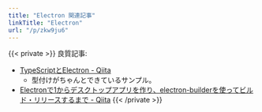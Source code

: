 ```yaml
---
title: "Electron 関連記事"
linkTitle: "Electron"
url: "/p/zkw9ju6"
---
```


{{< private >}}
良質記事:

- [TypeScriptとElectron - Qiita](https://qiita.com/professor/items/1861ff80e689a377899a)
    - 型付けがちゃんとできているサンプル。
- [Electronで1からデスクトップアプリを作り、electron-builderを使ってビルド・リリースするまで - Qiita](https://qiita.com/saki-engineering/items/203892838e15b3dbd300)
{{< /private >}}


